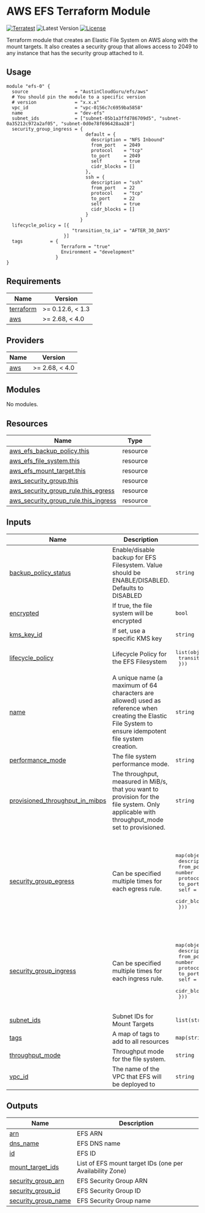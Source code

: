 # AWS EFS Terraform Module
[![Terratest](https://github.com/austincloudguru/terraform-aws-efs/workflows/Terratest/badge.svg?event=push)](https://github.com/austincloudguru/terraform-aws-efs/actions?query=workflow%3ATerratest)
![Latest Version](https://img.shields.io/github/v/tag/austincloudguru/terraform-aws-efs?sort=semver&label=Latest%20Version)
[![License](https://img.shields.io/github/license/austincloudguru/terraform-aws-efs)](https://github.com/austincloudguru/terraform-aws-efs/blob/master/LICENSE)

Terraform module that creates an Elastic File System on AWS along with the mount targets.  It also creates a security group that allows access to 2049 to any instance that has the security group attached to it.  

## Usage

```hcl
module "efs-0" {
  source                 = "AustinCloudGuru/efs/aws"
  # You should pin the module to a specific version
  # version              = "x.x.x"
  vpc_id                 = "vpc-0156c7c6959ba5858"
  name                   = "dev-efs"
  subnet_ids             = ["subnet-05b1a3ffd786709d5", "subnet-0a35212c972a2af05", "subnet-0d0e78f696428aa28"]
  security_group_ingress = {
                             default = {
                               description = "NFS Inbound"
                               from_port   = 2049
                               protocol    = "tcp"
                               to_port     = 2049
                               self        = true
                               cidr_blocks = []
                             },
                             ssh = {
                               description = "ssh"
                               from_port   = 22
                               protocol    = "tcp"
                               to_port     = 22
                               self        = true
                               cidr_blocks = []
                             }
                           }
  lifecycle_policy = [{
                        "transition_to_ia" = "AFTER_30_DAYS"
                     }]
  tags          = {
                    Terraform = "true"
                    Environment = "development"
                  } 
}
```
<!-- BEGINNING OF PRE-COMMIT-TERRAFORM DOCS HOOK -->
## Requirements

| Name | Version |
|------|---------|
| <a name="requirement_terraform"></a> [terraform](#requirement\_terraform) | >= 0.12.6, < 1.3 |
| <a name="requirement_aws"></a> [aws](#requirement\_aws) | >= 2.68, < 4.0 |

## Providers

| Name | Version |
|------|---------|
| <a name="provider_aws"></a> [aws](#provider\_aws) | >= 2.68, < 4.0 |

## Modules

No modules.

## Resources

| Name | Type |
|------|------|
| [aws_efs_backup_policy.this](https://registry.terraform.io/providers/hashicorp/aws/latest/docs/resources/efs_backup_policy) | resource |
| [aws_efs_file_system.this](https://registry.terraform.io/providers/hashicorp/aws/latest/docs/resources/efs_file_system) | resource |
| [aws_efs_mount_target.this](https://registry.terraform.io/providers/hashicorp/aws/latest/docs/resources/efs_mount_target) | resource |
| [aws_security_group.this](https://registry.terraform.io/providers/hashicorp/aws/latest/docs/resources/security_group) | resource |
| [aws_security_group_rule.this_egress](https://registry.terraform.io/providers/hashicorp/aws/latest/docs/resources/security_group_rule) | resource |
| [aws_security_group_rule.this_ingress](https://registry.terraform.io/providers/hashicorp/aws/latest/docs/resources/security_group_rule) | resource |

## Inputs

| Name | Description | Type | Default | Required |
|------|-------------|------|---------|:--------:|
| <a name="input_backup_policy_status"></a> [backup\_policy\_status](#input\_backup\_policy\_status) | Enable/disable backup for EFS Filesystem.  Value should be ENABLE/DISABLED.  Defaults to DISABLED | `string` | `"DISABLED"` | no |
| <a name="input_encrypted"></a> [encrypted](#input\_encrypted) | If true, the file system will be encrypted | `bool` | `true` | no |
| <a name="input_kms_key_id"></a> [kms\_key\_id](#input\_kms\_key\_id) | If set, use a specific KMS key | `string` | `null` | no |
| <a name="input_lifecycle_policy"></a> [lifecycle\_policy](#input\_lifecycle\_policy) | Lifecycle Policy for the EFS Filesystem | <pre>list(object({<br>    transition_to_ia = string<br>  }))</pre> | `[]` | no |
| <a name="input_name"></a> [name](#input\_name) | A unique name (a maximum of 64 characters are allowed) used as reference when creating the Elastic File System to ensure idempotent file system creation. | `string` | n/a | yes |
| <a name="input_performance_mode"></a> [performance\_mode](#input\_performance\_mode) | The file system performance mode. | `string` | `null` | no |
| <a name="input_provisioned_throughput_in_mibps"></a> [provisioned\_throughput\_in\_mibps](#input\_provisioned\_throughput\_in\_mibps) | The throughput, measured in MiB/s, that you want to provision for the file system. Only applicable with throughput\_mode set to provisioned. | `string` | `null` | no |
| <a name="input_security_group_egress"></a> [security\_group\_egress](#input\_security\_group\_egress) | Can be specified multiple times for each egress rule. | <pre>map(object({<br>    description = string<br>    from_port   = number<br>    protocol    = string<br>    to_port     = number<br>    self        = bool<br>    cidr_blocks = list(string)<br>  }))</pre> | <pre>{<br>  "default": {<br>    "cidr_blocks": [<br>      "0.0.0.0/0"<br>    ],<br>    "description": "Allow All Outbound",<br>    "from_port": 0,<br>    "protocol": "-1",<br>    "self": false,<br>    "to_port": 0<br>  }<br>}</pre> | no |
| <a name="input_security_group_ingress"></a> [security\_group\_ingress](#input\_security\_group\_ingress) | Can be specified multiple times for each ingress rule. | <pre>map(object({<br>    description = string<br>    from_port   = number<br>    protocol    = string<br>    to_port     = number<br>    self        = bool<br>    cidr_blocks = list(string)<br>  }))</pre> | <pre>{<br>  "default": {<br>    "cidr_blocks": null,<br>    "description": "NFS Inbound",<br>    "from_port": 2049,<br>    "protocol": "tcp",<br>    "self": true,<br>    "to_port": 2049<br>  }<br>}</pre> | no |
| <a name="input_subnet_ids"></a> [subnet\_ids](#input\_subnet\_ids) | Subnet IDs for Mount Targets | `list(string)` | n/a | yes |
| <a name="input_tags"></a> [tags](#input\_tags) | A map of tags to add to all resources | `map(string)` | `{}` | no |
| <a name="input_throughput_mode"></a> [throughput\_mode](#input\_throughput\_mode) | Throughput mode for the file system. | `string` | `null` | no |
| <a name="input_vpc_id"></a> [vpc\_id](#input\_vpc\_id) | The name of the VPC that EFS will be deployed to | `string` | n/a | yes |

## Outputs

| Name | Description |
|------|-------------|
| <a name="output_arn"></a> [arn](#output\_arn) | EFS ARN |
| <a name="output_dns_name"></a> [dns\_name](#output\_dns\_name) | EFS DNS name |
| <a name="output_id"></a> [id](#output\_id) | EFS ID |
| <a name="output_mount_target_ids"></a> [mount\_target\_ids](#output\_mount\_target\_ids) | List of EFS mount target IDs (one per Availability Zone) |
| <a name="output_security_group_arn"></a> [security\_group\_arn](#output\_security\_group\_arn) | EFS Security Group ARN |
| <a name="output_security_group_id"></a> [security\_group\_id](#output\_security\_group\_id) | EFS Security Group ID |
| <a name="output_security_group_name"></a> [security\_group\_name](#output\_security\_group\_name) | EFS Security Group name |
<!-- END OF PRE-COMMIT-TERRAFORM DOCS HOOK -->
